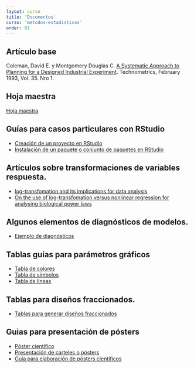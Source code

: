 ```yaml
---
layout: curso
title: 'Documentos'
curso: 'metodos-estadisticos'
order: 01
---
```


## Artículo base

Coleman, David E. y Montgomery Douglas C. [A Systematic Approach to Planning for a Designed Industrial Experiment](/metodos-estadisticos/docs/ASystematicApproachtoPlanningforaDesignedIndustrualExperiment.pdf).
Technometrics, February 1993, Vol. 35. Nro 1.

## Hoja maestra

[Hoja maestra](/metodos-estadisticos/docs/HojaMaestra.pdf)

## Guías para casos particulares con RStudio


- [Creación de un proyecto en RStudio](/metodos-estadisticos/docs/proyecto.html)
- [Instalación de un paquete o conjunto de paquetes en RStudio](./docs/instala.html)

## Artículos sobre transformaciones de variables respuesta.

- [log-transfomation and its implications for data analysis](./docs/log-transfomation_and_its_implications_for_data_analysis.pdf)
- [On the use of log-transfomation versus nonlinear regression for analysing biological power laws](./docs/On_the_use_of_log-transformation_versus_nonlinear_regression_for_analyzing_biological_power_laws.pdf)

## Algunos elementos de diagnósticos de modelos.

 - [Ejemplo de diagnósticos](./docs/diagnosticos.html)

## Tablas guías para parámetros gráficos

- [Tabla de colores](/metodos-estadisticos/docs/ColorChart.pdf)
- [Tabla de símbolos](/metodos-estadisticos/docs/points.png)
- [Tabla de líneas](/metodos-estadisticos/docs/lines.png)

## Tablas para diseños fraccionados.

- [Tablas para generar diseños fraccionados](/metodos-estadisticos/docs/tablas_fraccionados.pdf)

## Guias para presentación de pósters

- [Póster científico](/metodos-estadisticos/docs/DocumentoPrincipalEGuardiola_poster_cientifico.pdf)
- [Presentación de carteles o pósters](/metodos-estadisticos/docs/mgi20400.pdf)
- [Guía para elaboración de pósters científicos](/metodos-estadisticos/docs/poster-1209925152397079-9.pdf)
